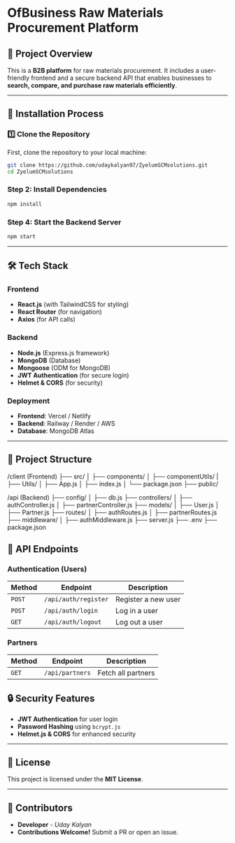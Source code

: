 # **OfBusiness Raw Materials Procurement Platform**

## 📌 Project Overview
This is a **B2B platform** for raw materials procurement. It includes a user-friendly frontend and a secure backend API that enables businesses to **search, compare, and purchase raw materials efficiently**.

---
## 🚀 Installation Process  

### **1️⃣ Clone the Repository**  
First, clone the repository to your local machine:  

```sh
git clone https://github.com/udaykalyan97/ZyelumSCMsolutions.git
cd ZyelumSCMsolutions
```

### **Step 2: Install Dependencies**  
```sh
npm install
```

### **Step 4: Start the Backend Server**  
```sh
npm start
```

---

## 🛠️ Tech Stack

### **Frontend**
- **React.js** (with TailwindCSS for styling)
- **React Router** (for navigation)
- **Axios** (for API calls)

### **Backend**
- **Node.js** (Express.js framework)
- **MongoDB** (Database)
- **Mongoose** (ODM for MongoDB)
- **JWT Authentication** (for secure login)
- **Helmet & CORS** (for security)

### **Deployment**
- **Frontend**: Vercel / Netlify
- **Backend**: Railway / Render / AWS
- **Database**: MongoDB Atlas

---

## 📂 Project Structure

/client (Frontend)
  ├── src/
  │   ├── components/
  │   ├── componentUtils/
  |   ├── Utils/
  │   ├── App.js
  │   ├── index.js
  │   └── package.json
  ├── public/

/api (Backend)
  ├── config/
  │   ├── db.js
  ├── controllers/
  │   ├── authController.js
  │   ├── partnerController.js
  ├── models/
  │   ├── User.js
  │   ├── Partner.js
  ├── routes/
  │   ├── authRoutes.js
  │   ├── partnerRoutes.js
  ├── middleware/
  │   ├── authMiddleware.js
  ├── server.js
  ├── .env
  ├── package.json


## 🔗 API Endpoints

### **Authentication (Users)**

| Method | Endpoint             | Description          |
|--------|----------------------|----------------------|
| `POST` | `/api/auth/register` | Register a new user |
| `POST` | `/api/auth/login`    | Log in a user       |
| `GET`  | `/api/auth/logout`   | Log out a user      |

### **Partners**

| Method | Endpoint        | Description         |
|--------|----------------|---------------------|
| `GET`  | `/api/partners` | Fetch all partners |


## 🔒 Security Features
- **JWT Authentication** for user login  
- **Password Hashing** using `bcrypt.js`  
- **Helmet.js & CORS** for enhanced security  

---

## 📜 License
This project is licensed under the **MIT License**.  

---

## 🙌 Contributors
- **Developer** - *Uday Kalyan*  
- **Contributions Welcome!** Submit a PR or open an issue.  

